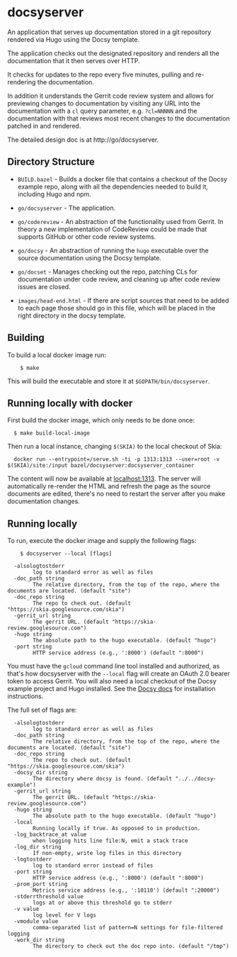 # docsyserver

An application that serves up documentation stored in a git repository rendered
via Hugo using the Docsy template.

The application checks out the designated repository and renders all the
documentation that it then serves over HTTP.

It checks for updates to the repo every five minutes, pulling and re-rendering
the documentation.

In addition it understands the Gerrit code review system and allows for
previewing changes to documentation by visiting any URL into the documentation
with a `cl` query parameter, e.g. `?cl=NNNNN` and the documentation with that
reviews most recent changes to the documentation patched in and rendered.

The detailed design doc is at http://go/docsyserver.

## Directory Structure

- `BUILD.bazel` - Builds a docker file that contains a checkout of the Docsy
  example repo, along with all the dependencies needed to build it, including
  Hugo and npm.

- `go/docsyserver` - The application.

- `go/codereview` - An abstraction of the functionality used from Gerrit. In
  theory a new implementation of CodeReview could be made that supports GitHub
  or other code review systems.

- `go/docsy` - An abstraction of running the `hugo` executable over the source
  documentation using the Docsy template.

- `go/docset` - Manages checking out the repo, patching CLs for documentation
  under code review, and cleaning up after code review issues are closed.

- `images/head-end.html` - If there are script sources that need to be added to
  each page those should go in this file, which will be placed in the right
  directory in the docsy template.

## Building

To build a local docker image run:

        $ make

This will build the executable and store it at `$GOPATH/bin/docsyserver`.

## Running locally with docker

First build the docker image, which only needs to be done once:

      $ make build-local-image

Then run a local instance, changing `$(SKIA)` to the local checkout of Skia:

      docker run --entrypoint=/serve.sh -ti -p 1313:1313 --user=root -v $(SKIA)/site:/input bazel/docsyserver:docsyserver_container

The content will now be available at [localhost:1313](http://localhost:1313/).
The server will automatically re-render the HTML and refresh the page as the
source documents are edited, there's no need to restart the server after you
make documentation changes.

## Running locally

To run, execute the docker image and supply the following flags:

        $ docsyserver --local [flags]

```
  -alsologtostderr
        log to standard error as well as files
  -doc_path string
        The relative directory, from the top of the repo, where the documents are located. (default "site")
  -doc_repo string
        The repo to check out. (default "https://skia.googlesource.com/skia")
  -gerrit_url string
        The gerrit URL. (default "https://skia-review.googlesource.com")
  -hugo string
        The absolute path to the hugo executable. (default "hugo")
  -port string
        HTTP service address (e.g., ':8000') (default ":8000")
```

You must have the `gcloud` command line tool installed and authorized, as that's
how docsyserver with the `--local` flag will create an OAuth 2.0 bearer token to
access Gerrit. You will also need a local checkout of the Docsy example project
and Hugo installed. See the
[Docsy docs](https://www.docsy.dev/docs/getting-started/) for installation
instructions.

The full set of flags are:

```
  -alsologtostderr
        log to standard error as well as files
  -doc_path string
        The relative directory, from the top of the repo, where the documents are located. (default "site")
  -doc_repo string
        The repo to check out. (default "https://skia.googlesource.com/skia")
  -docsy_dir string
        The directory where docsy is found. (default "../../docsy-example")
  -gerrit_url string
        The gerrit URL. (default "https://skia-review.googlesource.com")
  -hugo string
        The absolute path to the hugo executable. (default "hugo")
  -local
        Running locally if true. As opposed to in production.
  -log_backtrace_at value
        when logging hits line file:N, emit a stack trace
  -log_dir string
        If non-empty, write log files in this directory
  -logtostderr
        log to standard error instead of files
  -port string
        HTTP service address (e.g., ':8000') (default ":8000")
  -prom_port string
        Metrics service address (e.g., ':10110') (default ":20000")
  -stderrthreshold value
        logs at or above this threshold go to stderr
  -v value
        log level for V logs
  -vmodule value
        comma-separated list of pattern=N settings for file-filtered logging
  -work_dir string
        The directory to check out the doc repo into. (default "/tmp")
```
